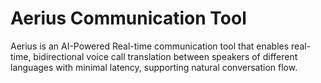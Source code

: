 # Aerius Communication Tool
Aerius is an AI-Powered Real-time communication tool that enables real-time, bidirectional voice call translation between speakers of different languages with minimal latency, supporting natural conversation flow.
